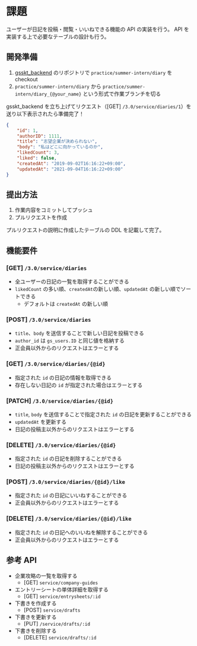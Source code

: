 # 課題

ユーザーが日記を投稿・閲覧・いいねできる機能の API の実装を行う。
API を実装する上で必要なテーブルの設計も行う。

## 開発準備

1. [gsskt_backend](https://github.com/howtv/gsskt_backend) のリポジトリで `practice/summer-intern/diary` を checkout
1. `practice/summer-intern/diary` から `practice/summer-intern/diary_{@your_name}` という形式で作業ブランチを切る

gsskt_backend を立ち上げてリクエスト（[GET] `/3.0/service/diaries/1`）を送り以下表示されたら準備完了！

```json
{
    "id": 1,
    "authorID": 1111,
    "title": "志望企業が決められない",
    "body": "私はどこに向かっているのか",
    "likedCount": 3,
    "liked": false,
    "createdAt": "2019-09-02T16:16:22+09:00",
    "updatedAt": "2021-09-04T16:16:22+09:00"
}
```

## 提出方法

1. 作業内容をコミットしてプッシュ
1. プルリクエストを作成

プルリクエストの説明に作成したテーブルの DDL を記載して完了。

## 機能要件

### [GET] `/3.0/service/diaries`

- 全ユーザーの日記の一覧を取得することができる
- `likedCount` の多い順、`createdAt`の新しい順、`updatedAt` の新しい順でソートできる
    - デフォルトは `createdAt` の新しい順

### [POST] `/3.0/service/diaries`

- `title`、`body` を送信することで新しい日記を投稿できる
- `author_id` は `gs_users.ID` と同じ値を格納する
- 正会員以外からのリクエストはエラーとする

### [GET] `/3.0/service/diaries/{@id}`

- 指定された `id` の日記の情報を取得できる
- 存在しない日記の `id` が指定された場合はエラーとする

### [PATCH] `/3.0/service/diaries/{@id}`

- `title`, `body` を送信することで指定された `id` の日記を更新することができる
- `updatedAt` を更新する
- 日記の投稿主以外からのリクエストはエラーとする

### [DELETE] `/3.0/service/diaries/{@id}`

- 指定された `id` の日記を削除することができる
- 日記の投稿主以外からのリクエストはエラーとする

### [POST] `/3.0/service/diaries/{@id}/like`

- 指定された `id` の日記にいいねすることができる
- 正会員以外からのリクエストはエラーとする

### [DELETE] `/3.0/service/diaries/{@id}/like`

- 指定された `id` の日記へのいいねを解除することができる
- 正会員以外からのリクエストはエラーとする

## 参考 API

- 企業攻略の一覧を取得する
    - [GET] `service/company-guides`
- エントリーシートの単体詳細を取得する
    - [GET] `service/entrysheets/:id`
- 下書きを作成する
    - [POST] `service/drafts`
- 下書きを更新する
    - [PUT] `/service/drafts/:id`
- 下書きを削除する
    - [DELETE] `service/drafts/:id`
